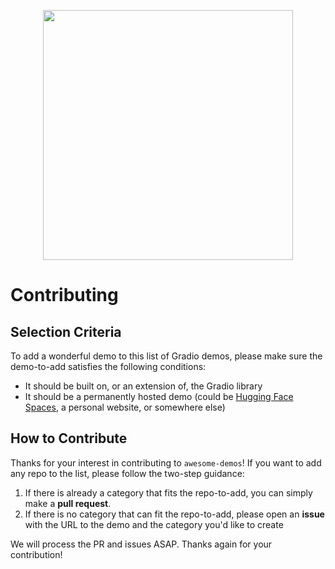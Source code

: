 <p align="center"> 
<img src="https://gradio.app/assets/img/logo.svg" width="400px">
</p>

# Contributing

## Selection Criteria
To add a wonderful demo to this list of Gradio demos, please make sure the demo-to-add satisfies the following conditions:
- It should be built on, or an extension of, the Gradio library 
- It should be a permanently hosted demo (could be [Hugging Face Spaces](https://huggingface.co/spaces), a personal website, or somewhere else)

## How to Contribute

Thanks for your interest in contributing to `awesome-demos`! If you want to add any repo to the list, please follow the two-step guidance:
1. If there is already a category that fits the repo-to-add, you can simply make a **pull request**.
2. If there is no category that can fit the repo-to-add, please open an **issue** with the URL to the demo and the category you'd like to create

We will process the PR and issues ASAP. Thanks again for your contribution!
